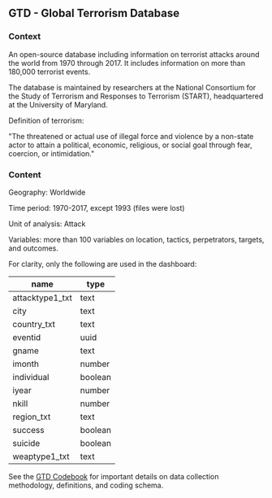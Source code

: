 
## GTD - Global Terrorism Database

### Context

An open-source database including information on terrorist attacks around the world from 1970 through 2017. It includes information on more than 180,000 terrorist events.

The database is maintained by researchers at the National Consortium for the Study of Terrorism and Responses to Terrorism (START), headquartered at the University of Maryland.

Definition of terrorism:

"The threatened or actual use of illegal force and violence by a non-state actor to attain a political, economic, religious, or social goal through fear, coercion, or intimidation."

### Content

Geography: Worldwide

Time period: 1970-2017, except 1993 (files were lost)

Unit of analysis: Attack

Variables: more than 100 variables on location, tactics, perpetrators, targets, and outcomes.

For clarity, only the following are used in the dashboard:

| name            | type      |
| --------------- | --------- |
| attacktype1_txt | text      |
| city            | text      |
| country_txt     | text      |
| eventid         | uuid      |
| gname           | text      |
| imonth          | number    |
| individual      | boolean   |
| iyear           | number    |
| nkill           | number    |
| region_txt      | text      |
| success         | boolean   |
| suicide         | boolean   |
| weaptype1_txt   | text      |

See the [GTD Codebook](https://www.start.umd.edu/gtd/downloads/Codebook.pdf) for important details on data collection methodology, definitions, and coding schema.
